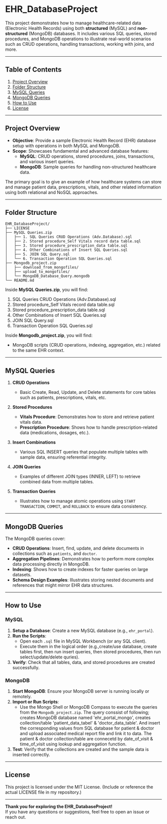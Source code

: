 
# EHR_DatabaseProject

This project demonstrates how to manage healthcare-related data (Electronic Health Records) using both **structured** (MySQL) and **non-structured** (MongoDB) databases. It includes various SQL queries, stored procedures, and MongoDB operations to illustrate real-world scenarios such as CRUD operations, handling transactions, working with joins, and more.

---

## Table of Contents

1. [Project Overview](#project-overview)
2. [Folder Structure](#folder-structure)
3. [MySQL Queries](#mysql-queries)
4. [MongoDB Queries](#mongodb-queries)
5. [How to Use](#how-to-use)
6. [License](#license)


---

## Project Overview
- **Objective**: Provide a sample Electronic Health Record (EHR) database setup with operations in both MySQL and MongoDB.
- **Scope**: Showcases fundamental and advanced database features:
  - **MySQL**: CRUD operations, stored procedures, joins, transactions, and various insert queries.
  - **MongoDB**: Sample queries for handling non-structured healthcare data.

The primary goal is to give an example of how healthcare systems can store and manage patient data, prescriptions, vitals, and other related information using both relational and NoSQL approaches.

---

## Folder Structure

```text
EHR_DatabaseProject/
├── LICENSE
├── MySQL Queries.zip
│   ├── 1. SQL Queries CRUD Operations (Adv.Database).sql
│   ├── 2. Stored procedure_Self Vitals record data table.sql
│   ├── 3. Stored procedure_prescription_data table.sql
│   ├── 4. Other Combinations of Insert SQL Queries.sql
│   ├── 5. JOIN SQL Query.sql
│   └── 6. Transaction Operation SQL Queries.sql
├── Mongodb_project.zip
│   ├── download_from_mongofiles/
│   ├── upload_to_mongofiles/
│   └── MongoDB_Database_Query.mongodb
└── README.md
```



Inside **MySQL Queries.zip**, you will find:
1. SQL Queries CRUD Operations (Adv.Database).sql
2. Stored procedure_Self Vitals record data table.sql
3. Stored procedure_prescription_data table.sql 
4. Other Combinations of Insert SQL Queries.sql  
5. JOIN SQL Query.sql
6. Transaction Operation SQL Queries.sql

   
Inside **Mongodb_project.zip**, you will find:
- MongoDB scripts (CRUD operations, indexing, aggregation, etc.) related to the same EHR context.

---

## MySQL Queries

1. **CRUD Operations**  
   - Basic Create, Read, Update, and Delete statements for core tables such as patients, prescriptions, vitals, etc.

2. **Stored Procedures**  
   - **Vitals Procedure**: Demonstrates how to store and retrieve patient vitals data.
   - **Prescription Procedure**: Shows how to handle prescription-related data (medications, dosages, etc.).

3. **Insert Combinations**  
   - Various SQL INSERT queries that populate multiple tables with sample data, ensuring referential integrity.

4. **JOIN Queries**  
   - Examples of different JOIN types (INNER, LEFT) to retrieve combined data from multiple tables.

5. **Transaction Queries**  
   - Illustrates how to manage atomic operations using `START TRANSACTION`, `COMMIT`, and `ROLLBACK` to ensure data consistency.

---

## MongoDB Queries

The MongoDB queries cover:
- **CRUD Operations**: Insert, find, update, and delete documents in collections such as `patients`, and `doctor`.
- **Aggregation Pipelines**: Demonstrates how to perform more complex data processing directly in MongoDB.
- **Indexing**: Shows how to create indexes for faster queries on large datasets.
- **Schema Design Examples**: Illustrates storing nested documents and references that might mirror EHR data structures.

---

## How to Use

### MySQL
1. **Setup a Database**: Create a new MySQL database (e.g., `ehr_portal`).
2. **Run the Scripts**:  
   - Open each `.sql` file in MySQL Workbench (or any SQL client).  
   - Execute them in the logical order (e.g.,create/use database, create tables first, then run insert queries, then stored procedures, then run select/update/delete quries).
3. **Verify**: Check that all tables, data, and stored procedures are created successfully.

### MongoDB
1. **Start MongoDB**: Ensure your MongoDB server is running locally or remotely.
2. **Import or Run Scripts**:  
   - Use the Mongo Shell or MongoDB Compass to execute the queries from the `Mongodb_project.zip`. The query conssist of following;
     creates MongoDB database named 'ehr_portal_mongo', creates collection/table 'patient_data_tabel' & 'doctor_data_table'.
     And insert the corresponding values from SQL database for patient & doctor and upload associated medical report file and link it to data.
     The patient & doctor collection/table are connecetd by date_of_visit & time_of_visit using lookup and aggregation function.
3. **Test**: Verify that the collections are created and the sample data is inserted correctly.

---

## License

This project is licensed under the MIT License. (Include or reference the actual LICENSE file in my repository.)

---

**Thank you for exploring the EHR_DatabaseProject!**  
If you have any questions or suggestions, feel free to open an issue or reach out.



